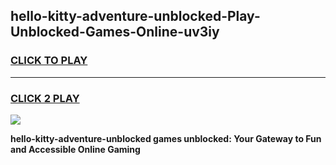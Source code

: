 
## hello-kitty-adventure-unblocked-Play-Unblocked-Games-Online-uv3iy
<h3>
<a href="https://premium76.site?title=hello-kitty-adventure-unblocked&ref=25A">CLICK TO PLAY</a></h3>
<hr>

<h3>
<a href="https://premium76.site?title=hello-kitty-adventure-unblocked&ref=25A">CLICK 2 PLAY</a>
  
</h3>

<a href="https://premium76.site?title=hello-kitty-adventure-unblocked&ref=25A"><img src="https://clearcache.store/games.png"></a>


**hello-kitty-adventure-unblocked games unblocked: Your Gateway to Fun and Accessible Online Gaming**
